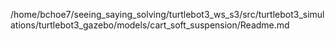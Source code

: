 /home/bchoe7/seeing_saying_solving/turtlebot3_ws_s3/src/turtlebot3_simulations/turtlebot3_gazebo/models/cart_soft_suspension/Readme.md